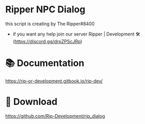 # Ripper NPC Dialog #

this script is creating by The Ripper#8400

- if you want any help join our server Ripper | Development 🛠 (https://discord.gg/drpZPScJRp)


# 📚 Documentation

https://rip-or-development.gitbook.io/rip-dev/

# 💾 Download

https://github.com/Rip-Development/rip_dialog
